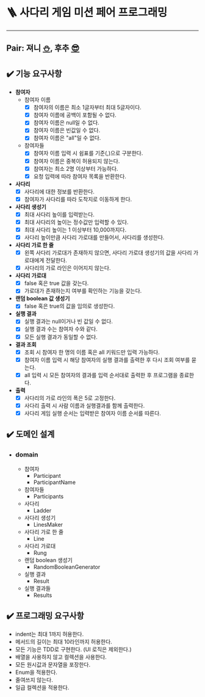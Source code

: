 # 🪜 사다리 게임 미션 페어 프로그래밍

---

## Pair: 져니 [⛄️](http://github.com/cl8d), 후추 [😎](https://github.com/Combi153)

## ✔️ 기능 요구사항

- **참여자**
    - 참여자 이름
        - [x] 참여자의 이름은 최소 1글자부터 최대 5글자이다.
        - [x] 참여자 이름에 공백이 포함될 수 없다.
        - [x] 참여자 이름은 null일 수 없다.
        - [x] 참여자 이름은 빈값일 수 없다.
        - [x] 참여자 이름은 "all"일 수 없다.
    - 참여자들
        - [x] 참여자 이름 입력 시 쉼표를 기준(,)으로 구분한다.
        - [x] 참여자 이름은 중복이 허용되지 않는다.
        - [x] 참여자는 최소 2명 이상부터 가능하다.
        - [x] 요청 입력에 따라 참여자 목록을 반환한다.
- **사다리**
    - [x] 사다리에 대한 정보를 반환한다.
    - [x] 참여자가 사다리를 따라 도착지로 이동하게 한다.
- **사다리 생성기**
    - [x] 최대 사다리 높이를 입력받는다.
    - [x] 최대 사다리의 높이는 정수값만 입력할 수 있다.
    - [x] 최대 사다리 높이는 1 이상부터 10,000까지다.
    - [x] 사다리 높이만큼 사다리 가로대를 만들어서, 사다리를 생성한다.
- **사다리 가로 한 줄**
    - [x] 왼쪽 사다리 가로대가 존재하지 않으면, 사다리 가로대 생성기의 값을 사다리 가로대에게 전달한다.
    - [x] 사다리의 가로 라인은 이어지지 않는다.
- **사다리 가로대**
    - [x] false 혹은 true 값을 갖는다.
    - [x] 가로대가 존재하는지 여부를 확인하는 기능을 갖는다.
- **랜덤 boolean 값 생성기**
    - [x] false 혹은 true의 값을 임의로 생성한다.
- **실행 결과**
    - [x] 실행 결과는 null이거나 빈 값일 수 없다.
    - [x] 실행 결과 수는 참여자 수와 같다.
    - [x] 모든 실행 결과가 동일할 수 없다.
- **결과 조회**
    - [x] 조회 시 참여자 한 명의 이름 혹은 all 키워드만 입력 가능하다.
    - [x] 참여자 이름 입력 시 해당 참여자의 실행 결과를 출력한 후 다시 조회 여부를 묻는다.
    - [x] all 입력 시 모든 참여자의 결과를 입력 순서대로 출력한 후 프로그램을 종료한다.
- **출력**
    - [x] 사다리의 가로 라인의 폭은 5로 고정한다.
    - [x] 사다리 출력 시 사람 이름과 실행결과를 함께 출력한다.
    - [x] 사다리 게임 실행 순서는 입력받은 참여자 이름 순서를 따른다.

## ✔️ 도메인 설계

- ### domain
    - 참여자
        - Participant
        - ParticipantName
    - 참여자들
        - Participants
    - 사다리
        - Ladder
    - 사다리 생성기
        - LinesMaker
    - 사다리 가로 한 줄
        - Line
    - 사다리 가로대
        - Rung
    - 랜덤 boolean 생성기
        - RandomBooleanGenerator
    - 실행 결과
        - Result
    - 실행 결과들
        - Results

## ✔️ 프로그래밍 요구사항

- indent는 최대 1까지 허용한다.
- 메서드의 길이는 최대 10라인까지 허용한다.
- 모든 기능은 TDD로 구현한다. (UI 로직은 제외한다.)
- 배열을 사용하지 않고 컬렉션을 사용한다.
- 모든 원시값과 문자열을 포장한다.
- Enum을 적용한다.
- 줄여쓰지 않는다.
- 일급 컬렉션을 적용한다.
